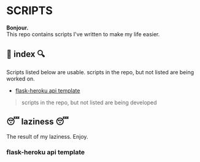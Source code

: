 # SCRIPTS

<b>Bonjour.</b><br>
This repo contains scripts I've written to make my life easier.<br>

## 🔎 index 🔍
Scripts listed below are usable. scripts in the repo, but not listed are being worked on.
- [flask-heroku api template]()

> scripts in the repo, but not listed are being developed

## 😴 laziness 😴
The result of my laziness. Enjoy.
### flask-heroku api template
 
